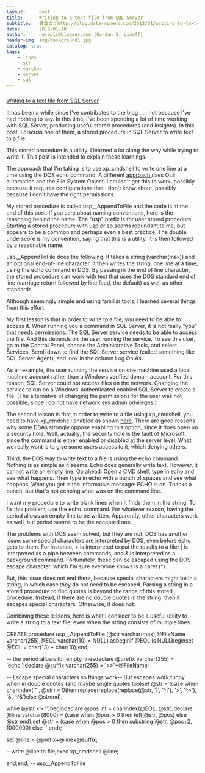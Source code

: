 ```yaml
---
layout:     post
title:      Writing to a text file from SQL Server
subtitle:   转载自：http://blog.data-miners.com/2012/01/writing-to-text-file-from-sql-server.html
date:       2012-01-18
author:     noreply@blogger.com (Gordon S. Linoff)
header-img: img/background1.jpg
catalog: true
tags:
    - lines
    - str
    - varchar
    - server
    - sql
---
```


### 
[Writing to a text file from SQL Server](http://blog.data-miners.com/2012/01/writing-to-text-file-from-sql-server.html)



It has been a while since I've contributed to the blog . . . not because I've had nothing to say. In this time, I've been spending a lot of time working with SQL Server, producing useful stored procedures (and insights). In this post, I discuss one of them, a stored procedure in SQL Server to write text to a file.

This stored procedure is a utility. I learned a lot along the way while trying to write it. This post is intended to explain these learnings.

The approach that I'm taking is to use xp_cmdshell to write one line at a time using the DOS echo command. A different [approach ](http://www.simple-talk.com/sql/t-sql-programming/reading-and-writing-files-in-sql-server-using-t-sql)uses OLE automation and the File System Object. I couldn't get this to work, possibly because it requires configurations that I don't know about; possibly because I don't have the right permissions.

My stored procedure is called usp__AppendToFile and the code is at the end of this post. If you care about naming conventions, here is the reasoning behind the name. The "usp" prefix is for user stored procedure. Starting a stored procedure with usp or sp seems redundant to me, but appears to be a common and perhaps even a best practice. The double underscore is my convention, saying that this is a utility. It is then followed by a reasonable name.

usp__AppendToFile does the following: It takes a string (varchar(max)) and an optional end-of-line character. It then writes the string, one line at a time, using the echo command in DOS. By passing in the end of line character, the stored procedure can work with text that uses the DOS standard end of line (carriage return followed by line feed, the default) as well as other standards.

Although seemingly simple and using familiar tools, I learned several things from this effort.

My first lesson is that in order to write to a file, you need to be able to access it. When running you a command in SQL Server, it is not really "you" that needs permissions. The SQL Server service needs to be able to access the file. And this depends on the user running the service. To see this user, go to the Control Panel, choose the Administrative Tools, and select Services. Scroll down to find the SQL Server service (called something like SQL Server Agent), and look in the column Log On As.

As an example, the user running the service on one machine used a local machine account rather than a Windows verified domain account. For this reason, SQL Server could not access files on the network. Changing the service to run on a Windows-authenticated enabled SQL Server to create a file. (The alternative of changing the permissions for the user was not possible, since I do not have network sys admin privileges.)

The second lesson is that in order to write to a file using xp_cmdshell, you need to have xp_cmdshell enabled as shown [here](http://msdn.microsoft.com/en-us/library/ms190693.aspx). There are good reasons why some DBAs strongly oppose enabling this option, since it does open up a security hole. Well, actually, the security hole is the fault of Microsoft, since the command is either enabled or disabled at the server level. What we really want is to give some users access to it, which denying others.

Third, the DOS way to write text to a file is using the echo command. Nothing is as simple as it seems. Echo does generally write text. However, it cannot write an empty line. Go ahead. Open a CMD shell, type in echo and see what happens. Then type in echo with a bunch of spaces and see what happens. What you get is the informative message: ECHO is on. Thanks a bunch, but that's not echoing what was on the command line.

I want my procedure to write blank lines when it finds them in the string. To fix this problem, use the echo. command. For whatever reason, having the period allows an empty line to be written. Apparently, other characters work as well, but period seems to be the accepted one.

The problems with DOS seem solved, but they are not. DOS has another issue: some special characters are interpreted by DOS, even before echo gets to them. For instance, > is interpreted to put the results to a file; | is interpreted as a pipe between commands, and & is interpreted as a background command. Fortunately, these can be escaped using the DOS escape character, which I'm sure everyone knows is a caret (^).

But, this issue does not end there, because special characters might be in a string, in which case they do not need to be escaped. Parsing a string in a stored procedure to find quotes is beyond the range of this stored procedure. Instead, if there are no double quotes in the string, then it escapes special characters. Otherwise, it does not.

Combining these lessons, here is what I consider to be a useful utility to write a string to a text file, even when the string consists of multiple lines.

CREATE procedure usp__AppendToFile (@str varchar(max),@FileName varchar(255),@EOL varchar(10) = NULL) asbeginif @EOL is NULLbeginset @EOL = char(13) + char(10);end;

-- the period allows for empty linesdeclare @prefix varchar(255) = 'echo.';declare @suffix varchar(255) = '>>'+@FileName;

-- Escape special characters so things work-- But escapes work funny when in double quotes (and maybe single quotes too)set @str = (case when charindex('"', @str) = 0then replace(replace(replace(@str, '|', '^|'), '>', '^>'), '&', '^&')else @strend);

while (@str <> '')begindeclare @pos int = charindex(@EOL, @str);declare @line varchar(8000) = (case when @pos > 0 then left(@str, @pos) else @str end);set @str = (case when @pos > 0 then substring(@str, @pos+2, 1000000) else '' end);

set @line = @prefix+@line+@suffix;

--write @line to file;exec xp_cmdshell @line;

end;end; -- usp__AppendToFile












 
